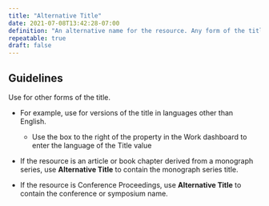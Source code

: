 ```yaml
---
title: "Alternative Title"
date: 2021-07-08T13:42:28-07:00
definition: "An alternative name for the resource. Any form of the title used as a substitute or alternative to the formal title of the resource."
repeatable: true
draft: false
---
```


## Guidelines

Use for other forms of the title.

- For example, use for versions of the title in languages other than English. 
  - Use the box to the right of the property in the Work dashboard to enter the language of the Title value

- If the resource is an article or book chapter derived from a monograph series, use **Alternative Title** to contain the monograph series title.

- If the resource is Conference Proceedings, use **Alternative Title** to contain the conference or symposium name.
